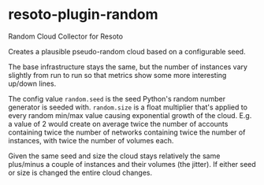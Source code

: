 # resoto-plugin-random
Random Cloud Collector for Resoto

Creates a plausible pseudo-random cloud based on a configurable seed.

The base infrastructure stays the same, but the number of instances vary slightly from run to run so that metrics show some more interesting up/down lines.

The config value `random.seed` is the seed Python's random number generator is seeded with.
`random.size` is a float multiplier that's applied to every random min/max value causing exponential growth of the cloud. E.g. a value of 2 would create on average twice the number of accounts containing twice the number of networks containing twice the number of instances, with twice the number of volumes each.

Given the same seed and size the cloud stays relatively the same plus/minus a couple of instances and their volumes (the jitter). If either seed or size is changed the entire cloud changes.

